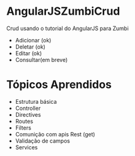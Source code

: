 # AngularJSZumbiCrud
Crud usando o tutorial do AngularJS para Zumbi

 * Adicionar (ok)
 * Deletar (ok)
 * Editar (ok)
 * Consultar(em breve)

# Tópicos Aprendidos
 
 * Estrutura básica
 * Controller
 * Directives
 * Routes
 * Filters
 * Comunição com apis Rest (get)
 * Validação de campos
 * Services
